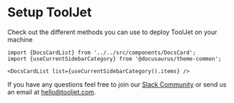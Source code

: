 # Setup ToolJet

Check out the different methods you can use to deploy ToolJet on your machine

```mdx-code-block
import {DocsCardList} from '../../src/components/DocsCard';
import {useCurrentSidebarCategory} from '@docusaurus/theme-common';

<DocsCardList list={useCurrentSidebarCategory().items} />
```

If you have any questions feel free to join our [Slack Community](https://tooljet.com/slack) or send us an email at hello@tooljet.com.